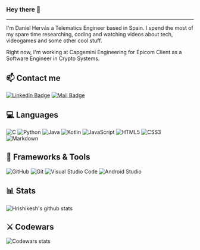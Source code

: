 ### Hey there 👋

<hr>

<!--
**dhrodao/dhrodao** is a ✨ _special_ ✨ repository because its `README.md` (this file) appears on your GitHub profile.

Here are some ideas to get you started:

- 🔭 I’m currently working on ...
- 🌱 I’m currently learning ...
- 👯 I’m looking to collaborate on ...
- 🤔 I’m looking for help with ...
- 💬 Ask me about ...
- 📫 How to reach me: ...
- 😄 Pronouns: ...
- ⚡ Fun fact: ...
-->

I'm Daniel Hervás a Telematics Engineer based in Spain. I spend the most of my spare time researching, coding and watching videos about tech, videogames and some other cool stuff.

Right now, I'm working at Capgemini Engineering for Epicom Client as a Software Engineer in Crypto Systems.

## :mailbox: Contact me

[![Linkedin Badge](https://img.shields.io/badge/-danielhervasrodao-0e76a8?style=flat&labelColor=0e76a8&logo=linkedin&logoColor=white)](https://www.linkedin.com/in/dhrodao/) 
[![Mail Badge](https://img.shields.io/badge/-Daniel_Hervás_Rodao-c0392b?style=flat&labelColor=c0392b&logo=gmail&logoColor=white)](mailto:danielhervasrodao@gmail.com)
<!--[![Mail Badge](https://img.shields.io/badge/-@dxniiimst-e84393?style=flat&labelColor=e84393&logo=instagram&logoColor=white)](https://instagram.com/dxiiimst)-->


## :computer: Languages

![C](https://img.shields.io/badge/c-%2300599C.svg?style=for-the-badge&logo=c&logoColor=white)
![Python](https://img.shields.io/badge/python-%2314354C.svg?style=for-the-badge&logo=python&logoColor=white)
![Java](https://img.shields.io/badge/java-%23ED8B00.svg?style=for-the-badge&logo=java&logoColor=white)
![Kotlin](https://img.shields.io/badge/kotlin-%230095D5.svg?style=for-the-badge&logo=kotlin&logoColor=white)
![JavaScript](https://img.shields.io/badge/javascript-%23323330.svg?style=for-the-badge&logo=javascript&logoColor=%23F7DF1E)
![HTML5](https://img.shields.io/badge/html5-%23E34F26.svg?style=for-the-badge&logo=html5&logoColor=white)
![CSS3](https://img.shields.io/badge/css3-%231572B6.svg?style=for-the-badge&logo=css3&logoColor=white)
![Markdown](https://img.shields.io/badge/markdown-%23000000.svg?style=for-the-badge&logo=markdown&logoColor=white)

## :toolbox: Frameworks & Tools

<!--![Django](https://img.shields.io/badge/django-%23092E20.svg?style=for-the-badge&logo=django&logoColor=white)-->
![GitHub](https://img.shields.io/badge/github-%23121011.svg?style=for-the-badge&logo=github&logoColor=white)
![Git](https://img.shields.io/badge/git-%23F05033.svg?style=for-the-badge&logo=git&logoColor=white)
![Visual Studio Code](https://img.shields.io/badge/VisualStudioCode-0078d7.svg?style=for-the-badge&logo=visual-studio-code&logoColor=white)
![Android Studio](https://img.shields.io/badge/Android%20Studio-3DDC84.svg?style=for-the-badge&logo=android-studio&logoColor=white)

## :bar_chart: Stats
  
![Hrishikesh's github stats](https://github-readme-stats.vercel.app/api/?username=dhrodao&show_icons=true&title_color=fff&icon_color=79ff97&text_color=9f9f9f&bg_color=151515)

## ⚔️ Codewars

![Codewars stats](https://www.codewars.com/users/dhrodao/badges/small)

